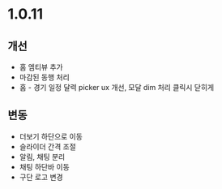 # 1.0.11

## 개선

- 홈 엠티뷰 추가
- 마감된 동행 처리
- 홈 - 경기 일정 달력 picker ux 개선, 모달 dim 처리 클릭시 닫히게

## 변동
- 더보기 하단으로 이동
- 슬라이더 간격 조절
- 알림, 채팅 분리
- 채팅 하단바 이동
- 구단 로고 변경
